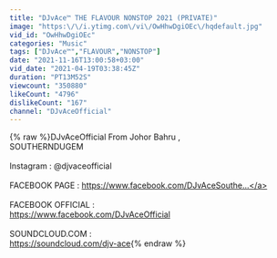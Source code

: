 ```yaml
---
title: "DJvAce™ THE FLAVOUR NONSTOP 2021 (PRIVATE)"
image: "https:\/\/i.ytimg.com\/vi\/OwHhwDgiOEc\/hqdefault.jpg"
vid_id: "OwHhwDgiOEc"
categories: "Music"
tags: ["DJvAce™","FLAVOUR","NONSTOP"]
date: "2021-11-16T13:00:58+03:00"
vid_date: "2021-04-19T03:38:45Z"
duration: "PT13M52S"
viewcount: "350880"
likeCount: "4796"
dislikeCount: "167"
channel: "DJvAceOfficial"
---
```

{% raw %}DJvAceOfficial From Johor Bahru ,<br />SOUTHERNDUGEM  <br /><br />Instagram : @djvaceofficial<br /><br />FACEBOOK PAGE : <a rel="nofollow" target="blank" href="https://www.facebook.com/DJvAceSouthe...">https://www.facebook.com/DJvAceSouthe...</a> <br /><br />FACEBOOK OFFICIAL :<br /> <a rel="nofollow" target="blank" href="https://www.facebook.com/DJvAceOfficial">https://www.facebook.com/DJvAceOfficial</a><br /><br />SOUNDCLOUD.COM : <br /><a rel="nofollow" target="blank" href="https://soundcloud.com/djv-ace">https://soundcloud.com/djv-ace</a>{% endraw %}
